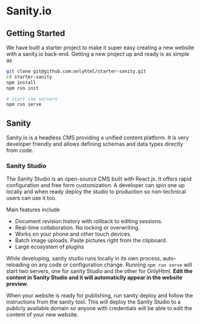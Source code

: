 # Sanity.io

## Getting Started

We have built a starter project to make it super easy creating a new website with a sanity.io back-end. Getting a new project up and ready is as simple as

```bash
git clone git@github.com:onlyhtml/starter-sanity.git
cd starter-sanity
npm install
npm run init

# start the servers
npm run serve
```

## Sanity

Sanity.io is a headless CMS providing a unified content platform. It is very developer friendly and allows defining schemas and data types directly from code.

### Sanity Studio

The Sanity Studio is an open-source CMS built with React.js. It offers rapid configuration and free form customization. A developer can spin one up locally and when ready deploy the studio to production so non-technical users can use it too. 

Main features include

* Document revision history with rollback to editing sessions.
* Real-time collaboration. No locking or overwriting.
* Works on your phone and other touch devices.
* Batch image uploads. Paste pictures right from the clipboard.
* Large ecosystem of plugins

While developing, sanity studio runs locally in its own process, auto-reloading on any code or configuration change. Running `npm run serve` will start two servers, one for sanity Studio and the other for OnlyHtml. **Edit the content in Sanity Studio and it will automaticlly appear in the website preview.**

When your website is ready for publishing, run sanity deploy and follow the instructions from the sanity tool. This will deploy the Sanity Studio to a publicly available domain so anyone with credentials will be able to edit the content of your new website. 

